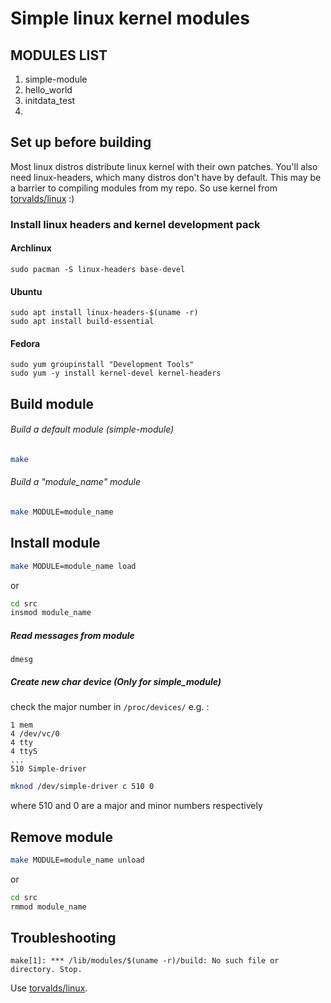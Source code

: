 # Simple linux kernel modules
## MODULES LIST
1. simple-module
2. hello_world
3. initdata_test
4.

## Set up before building
Most linux distros distribute linux kernel with their own patches. You'll also need linux-headers, which many distros don't have by default. This may be a barrier to compiling modules from my repo. 
So use kernel from [torvalds/linux](https://github.com/torvalds/linux) :)
### Install linux headers and kernel development pack
#### Archlinux
```
sudo pacman -S linux-headers base-devel
```
#### Ubuntu
```
sudo apt install linux-headers-$(uname -r)
sudo apt install build-essential
```
#### Fedora
```
sudo yum groupinstall "Development Tools"
sudo yum -y install kernel-devel kernel-headers
```
## Build module
###### Build a default module (simple-module)
```sh
make
```
###### Build a "module_name" module
```sh
make MODULE=module_name
```

## Install module
```sh
make MODULE=module_name load
```
or
```sh
cd src
insmod module_name
```

##### Read messages from module
```
dmesg
```

##### Create new char device (Only for simple_module)
check the major number in `/proc/devices/` 
e.g. :
```
1 mem
4 /dev/vc/0
4 tty
4 ttyS
...
510 Simple-driver
```

```sh
mknod /dev/simple-driver c 510 0
```
where 510 and 0 are a major and minor numbers respectively

## Remove module
```sh
make MODULE=module_name unload
```
or
```sh
cd src
rmmod module_name
```

## Troubleshooting
```
make[1]: *** /lib/modules/$(uname -r)/build: No such file or directory. Stop.
```
Use [torvalds/linux](https://github.com/torvalds/linux).
